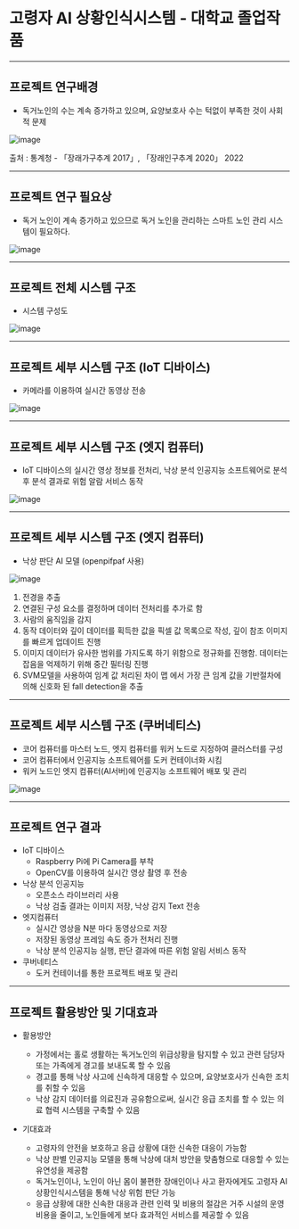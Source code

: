 # 고령자 AI 상황인식시스템 - 대학교 졸업작품

------------

## 프로젝트 연구배경
+ 독거노인의 수는 계속 증가하고 있으며, 요양보호사 수는 턱없이 부족한 것이 사회적 문제

![image](https://github.com/P1nos/Sigma-FallDetection/assets/90705236/37499f17-8240-4006-83e3-a056d305dc8a)

출처 : 통계청 - 「장래가구추계 2017」, 「장래인구추계 2020」 2022

------------

## 프로젝트 연구 필요상
+ 독거 노인이 계속 증가하고 있으므로 독거 노인을 관리하는 스마트 노인 관리 시스템이 필요하다.

![image](https://github.com/P1nos/Sigma-FallDetection/assets/90705236/bc92b9dd-111f-44a8-a947-7395904ebe12)

------------

## 프로젝트 전체 시스템 구조
+ 시스템 구성도

![image](https://github.com/P1nos/Sigma-FallDetection/assets/90705236/f9d43242-f751-4f06-969e-ec049cb06c8e)

------------

## 프로젝트 세부 시스템 구조 (IoT 디바이스)
+ 카메라를 이용하여 실시간 동영상 전송

![image](https://github.com/P1nos/Sigma-FallDetection/assets/90705236/fdef67be-e71a-4aec-98e8-247deea3f019)

------------

## 프로젝트 세부 시스템 구조 (엣지 컴퓨터)
+ IoT 디바이스의 실시간 영상 정보를 전처리, 낙상 분석 인공지능 소프트웨어로 분석 후 분석 결과로 위험 알람 서비스 동작

![image](https://github.com/P1nos/Sigma-FallDetection/assets/90705236/59f7c28b-a799-4a6f-bf89-fd5ba8de3536)

------------

## 프로젝트 세부 시스템 구조 (엣지 컴퓨터)
+ 낙상 판단 AI 모델 (openpifpaf 사용)

![image](https://github.com/P1nos/Sigma-FallDetection/assets/90705236/bf009c89-18f1-49f1-a85f-bb68b8143bbb)

1. 전경을 추출
2. 연결된 구성 요소를 결정하며 데이터 전처리를 추가로 함
3. 사람의 움직임을 감지
4. 동작 데이터와 깊이 데이터를 획득한 값을 픽셀 값 목록으로 작성, 깊이 참조 이미지를 빠르게 업데이트 진행
5. 이미지 데이터가 유사한 범위를 가지도록 하기 위함으로 정규화를 진행함. 데이터는 잡음을 억제하기 위해 중간 필터링 진행
6. SVM모델을 사용하여 임계 값 처리된 차이 맵 에서 가장 큰 임계 값을 기반절차에 의해 신호화 된 fall detection을 추출

------------

## 프로젝트 세부 시스템 구조 (쿠버네티스)
+ 코어 컴퓨터를 마스터 노드, 엣지 컴퓨터를 워커 노드로 지정하여 클러스터를 구성
+ 코어 컴퓨터에서 인공지능 소프트웨어를 도커 컨테이너화 시킴
+ 워커 노드인 엣지 컴퓨터(AI서버)에 인공지능 소프트웨어 배포 및 관리

![image](https://github.com/P1nos/Sigma-FallDetection/assets/90705236/e7634d5d-5f0c-419b-800f-902a76416c72)

------------

## 프로젝트 연구 결과
+ IoT 디바이스
  - Raspberry Pi에 Pi Camera를 부착
  - OpenCV를 이용하여 실시간 영상 촬영 후 전송
+ 낙상 분석 인공지능
  - 오픈소스 라이브러리 사용
  - 낙상 검출 결과는 이미지 저장, 낙상 감지 Text 전송
+ 엣지컴퓨터
  - 실시간 영상을 N분 마다 동영상으로 저장
  - 저장된 동영상 프레임 속도 증가 전처리 진행
  - 낙상 분석 인공지능 실행, 판단 결과에 따른 위험 알림 서비스 동작
+ 쿠버네티스
  - 도커 컨테이너를 통한 프로젝트 배포 및 관리

------------

## 프로젝트 활용방안 및 기대효과
+ 활용방안
  - 가정에서는 홀로 생활하는 독거노인의 위급상황을 탐지할 수 있고 관련 담당자 또는 가족에게 경고를 보내도록 할 수 있음
  - 경고를 통해 낙상 사고에 신속하게 대응할 수 있으며, 요양보호사가 신속한 조치를 취할 수 있음
  - 낙상 감지 데이터를 의료진과 공유함으로써, 실시간 응급 조치를 할 수 있는 의료 협력 시스템을 구축할 수 있음

+ 기대효과
  - 고령자의 안전을 보호하고 응급 상황에 대한 신속한 대응이 가능함
  - 낙상 판별 인공지능 모델을 통해 낙상에 대처 방안을 맞춤형으로 대응할 수 있는 유연성을 제공함
  - 독거노인이나, 노인이 아닌 몸이 불편한 장애인이나 사고 환자에게도 고령자 AI 상황인식시스템을 통해 낙상 위험 판단 가능
  - 응급 상황에 대한 신속한 대응과 관련 인력 및 비용의 절감은 거주 시설의 운영 비용을 줄이고, 노인들에게 보다 효과적인 서비스를 제공할 수 있음

